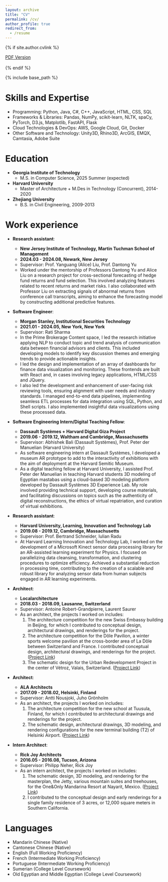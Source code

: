 ```yaml
---
layout: archive
title: "CV"
permalink: /cv/
author_profile: true
redirect_from:
  - /resume
---
```


{% if site.author.cvlink %}
  <div class="wordwrap"><a href="{{site.author.cvlink}}">PDF Version</a></div>
  <br>
{% endif %}

{% include base_path %}

Skills and Expertise
======
* Programming: Python, Java, C#, C++, JavaScript, HTML, CSS, SQL
* Frameworks & Libraries: Pandas, NumPy, scikit-learn, NLTK, spaCy, PyTorch, D3.js, Matplotlib, FastAPI, Flask
* Cloud Technologies & DevOps: AWS, Google Cloud, Git, Docker
* Other Software and Technology: Unity3D, Rhino3D, ArcGIS, EMQX, Camtasia, Adobe Suite

Education
======
* **Georgia Institute of Technology**
  * M.S. in Computer Science, 2025 Summer (expected)
* **Harvard University**
  * Master of Architecture + M.Des in Technology (Concurrent), 2014-2020
* **Zhejiang University**
  * B.S. in Civil Engineering, 2009-2013

Work experience
======
* **Research assistant**: 
  * **New Jersey Institute of Technology, Martin Tuchman School of Management**
  * **2024.03 - 2024.08, Newark, New Jersey**
  * Supervisor: Prof. Yanguang (Alice) Liu, Prof. Dantong Yu
  * Worked under the mentorship of Professors Dantong Yu and Alice Liu on a research project for cross-sectional forecasting of hedge fund returns and fund selection. This involved analyzing features related to recent returns and market risks. I also collaborated with Professor Liu on extracting signals of abnormal returns from conference call transcripts, aiming to enhance the forecasting model by constructing additional predictive features.

* **Software Engineer**: 
  * **Morgan Stanley, Institutional Securities Technology**
  * **2021.01 - 2024.05, New York, New York**
  * Supervisor: Rati Sharma
  * In the Prime Brokerage Content space, I led the research initiative applying NLP to conduct topic and trend analysis of communication data between financial advisors and clients. This included developing models to identify key discussion themes and emerging trends to provide actionable insights.
  * I led the design and implementation of an array of dashboards for finance data visualization and monitoring. These frontends are built with React and, in cases involving legacy applications, HTML/CSS and JQuery.
  * I also led the development and enhancement of user-facing risk reviewing tools, ensuring alignment with user needs and industry standards. I managed end-to-end data pipelines, implementing seamless ETL processes for data integration using SQL, Python, and Shell scripts. I also implemented insightful data visualizations using these processed data.

* **Software Engineering Intern/Digital Teaching Fellow**: 
  * **Dassault Systèmes + Harvard Digital Giza Project**
  * **2019.06 - 2019.12, Waltham and Cambridge, Massachusetts**
  * Supervisor: Abhishek Bali (Dassault Systèmes), Prof. Peter der Manuelian (Harvard University)
  * As software engineering intern at Dassault Systèmes, I developed a museum AR prototype to add to the interactivity of exhibitions with the aim of deployment at the Harvard Semitic Museum. 
  * As a digital teaching fellow at Harvard University, I assisted Prof. Peter der Manuelian in teaching Harvard students 3D modeling of Egyptian mastabas using a cloud-based 3D modeling platform developed by Dassault Systèmes 3D Experience Lab. My role involved providing technical support, developing course materials, and facilitating discussions on topics such as the authenticity of digital reconstructions, the ethics of virtual repatriation, and curation of virtual exhibitions.

* **Research assistant**: 
  * **Harvard University, Learning, Innovation and Technology Lab**
  * **2019.08 - 2019.12, Cambridge, Massachusetts**
  * Supervisor: Prof. Bertrand Schneider, Iulian Radu
  * At Harvard Learning Innovation and Technology Lab, I worked on the development of a Microsoft Kinect sensor data processing library for an AR-assisted learning experiment for Physics. I focused on parallelizing data cleansing, transformation, and clustering procedures to optimize efficiency. Achieved a substantial reduction in processing time, contributing to the creation of a scalable and robust library for analyzing sensor data from human subjects engaged in AR learning experiments.

* **Architect**: 
  * **Localarchitecture**
  * **2018.03 - 2018.09, Lausanne, Switzerland**
  * Supervisor: Antoine Robert-Grandpierre, Laurent Saurer
  * As an architect, the projects I worked on includes:
    1. The architecture competition for the new Swiss Embassy building in Beijing, for which I contributed to conceptual design, architectural drawings, and renderings for the project.
    2. The architecture competition for the Dôle Pavilion, a winter sports welcome pavilion at the cross-border area of La Dôle between Switzerland and France. I contributed conceptual design, architectural drawings, and renderings for the project. (<a href='https://localarchitecture.ch/projects/dole-pavilion/'>Project Link</a>)
    3. The schematic design for the Urban Redevelopment Project in the center of Vétroz, Valais, Switzerland. (<a href='https://localarchitecture.ch/projects/vetroz/'>Project Link</a>)
 
* **Architect**: 
  * **ALA Architects**
  * **2017.09 - 2018.02, Helsinki, Finland**
  * Supervisor: Antti Nousjoki, Juho Grönholm
  * As an architect, the projects I worked on includes:
    1. The architecture competition for the new school at Tuusula, Finland, for which I contributed to architectural drawings and renderings for the project.
    2. The schematic design, architectural drawings, 3D modeling, and rendering configurations for the new terminal building (T2) of Helsinki Airport. (<a href='https://ala.fi/work/helsinki-airport-terminal-2-expansion/'>Project Link</a>)

* **Intern Architect**: 
  * **Rick Joy Architects**
  * **2016.05 - 2016.08, Tucson, Arizona**
  * Supervisor: Philipp Neher, Rick Joy
  * As an intern architect, the projects I worked on includes:
    1. The schematic design, 3D modeling, and rendering for the masterplan, the Jetty, various mountain suites and treehouses, for the One&Only Mandarina Resort at Nayarit, Mexico. (<a href='https://studiorickjoy.com/work/mandarina'>Project Link</a>)
    2. I contributed to the conceptual design and early renderings for a single family residence of 3 acres, or 12,000 square meters in Southern California.

  
Languages
======
* Mandarin Chinese (Native)
* Cantonese Chinese (Native)
* English (Full Working Proficiency)
* French (Intermediate Working Proficiency)
* Portuguese (Intermediate Working Proficiency)
* Sumerian (College Level Coursework)
* Old Egyptian and Middle Egyptian (College Level Coursework)

  

